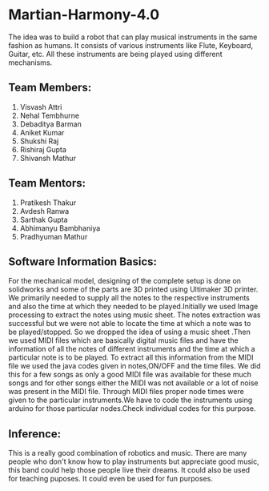 # Martian-Harmony-4.0
The idea was to build a robot that can play musical instruments in the same fashion as humans. It consists of various instruments like Flute, Keyboard, Guitar, etc. All these instruments are being played using different mechanisms.
## Team Members:
1. Visvash Attri <br/>
2. Nehal Tembhurne <br/>
3. Debaditya Barman <br/>
4. Aniket Kumar <br/>
5. Shukshi Raj <br/>
6. Rishiraj Gupta <br/>
7. Shivansh Mathur <br/>
## Team Mentors:
1. Pratikesh Thakur <br/>
2. Avdesh Ranwa <br/>
3. Sarthak Gupta <br/>
4. Abhimanyu Bambhaniya <br/>
5. Pradhyuman Mathur <br/>
## Software Information Basics:
For the mechanical model, designing of the complete setup is done on solidworks and some of the parts are 3D printed using Ultimaker 3D printer.
We primarily needed to supply all the notes to the respective instruments and also the time at which they needed to be played.Initially we used Image processing to extract the notes using music sheet. The notes extraction was successful but we were not able to locate the time at which a note was to be played/stopped. So we dropped the idea of using a music sheet .Then we used MIDI files which are basically digital music files and have the information of all the notes of different instruments and the time at which a particular note is to be played. To extract all this information from the MIDI file we used the java codes given in notes,ON/OFF and the time files. We did this for a few songs as only a good MIDI file was available for these much songs and for other songs either the MIDI was not available or a lot of noise was present in the MIDI file. Through MIDI files proper node times were given to the particular instruments.We have to code the instruments using arduino for those particular nodes.Check individual codes for this purpose.
## Inference:
This is a really good combination of robotics and music. There are many people who don't know how to play instruments but appreciate good music, this band could help those people live their dreams. It could also be used for teaching puposes. It could even be used for fun purposes.
